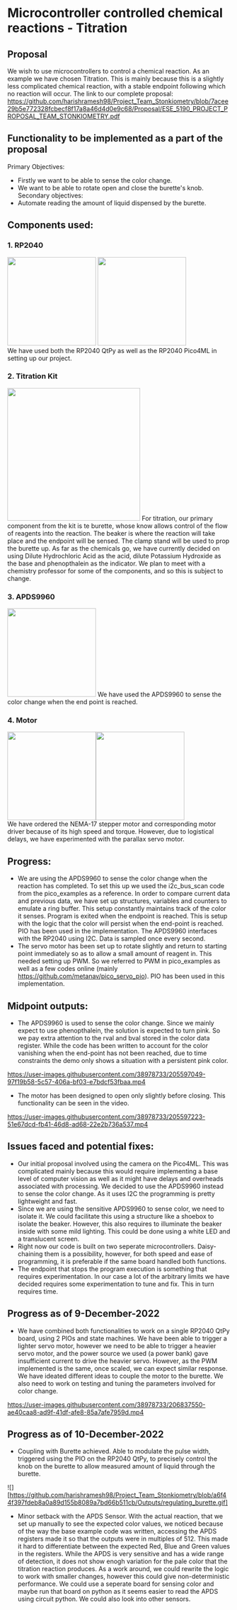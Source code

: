 # Microcontroller controlled chemical reactions - Titration
## Proposal
We wish to use microcontrollers to control a chemical reaction. As an example we have chosen Titration. This is mainly because this is a slightly less complicated chemical reaction, with a stable endpoint following which no reaction will occur. The link to our complete proposal: https://github.com/harishramesh98/Project_Team_Stonkiometry/blob/7acee29b5e772328fcbecf8f17a8a46d4d0e9c68/Proposal/ESE_5190_PROJECT_PROPOSAL_TEAM_STONKIOMETRY.pdf

## Functionality to be implemented as a part of the proposal
Primary Objectives:
- Firstly we want to be able to sense the color change.
- We want to be able to rotate open and close the burette's knob.
Secondary objectives:
- Automate reading the amount of liquid dispensed by the burette.

## Components used:
### 1. RP2040
<img src=https://user-images.githubusercontent.com/38978733/205590895-fba17c42-1fa2-400a-8e27-4175002fcc75.jpg width="200" height="200"/> <img src=https://user-images.githubusercontent.com/38978733/205590897-ba245065-50f3-4131-baf4-95f8df0171a4.jpg width="200" height="200"/><br>
We have used both the RP2040 QtPy as well as the RP2040 Pico4ML in setting up our project.

### 2. Titration Kit
<img src=https://user-images.githubusercontent.com/38978733/205590893-88327c66-e70a-482e-8dd3-428f3c677749.jpg width="300" height="300"/>
For titration, our primary component from the kit is te burette, whose know allows control of the flow of reagents into the reaction. The beaker is where the reaction will take place and the endpoint will be sensed. The clamp stand will be used to prop the burette up. As far as the chemicals go, we have currently decided on using Dilute Hydrochloric Acid as the acid, dilute Potassium Hydroxide as the base and phenopthalein as the indicator. We plan to meet with a chemistry professor for some of the components, and so this is subject to change.

### 3. APDS9960
<img src=https://user-images.githubusercontent.com/38978733/205590913-e94108d6-2fb1-43c2-b307-7172ca7375ba.jpg width="200" height="200"/>
We have used the APDS9960 to sense the color change when the end point is reached.

### 4. Motor
<img src=https://user-images.githubusercontent.com/38978733/205590889-bc8f02c8-7277-463e-8a5d-1f99b7c407ce.jpg width="200" height="200"/><img src=https://user-images.githubusercontent.com/38978733/205590891-829168b6-fec8-4414-88bb-cd8fe5db12ed.jpg width="200" height="200"/> <br>
We have ordered the NEMA-17 stepper motor and corresponding motor driver because of its high speed and torque. However, due to logistical delays, we have experimented with the parallax servo motor.  

## Progress:
- We are using the APDS9960 to sense the color change when the reaction has completed. To set this up we used the i2c_bus_scan code from the pico_examples as a reference. In order to compare current data and previous data, we have set up structures, variables and counters to emulate a ring buffer. This setup constantly maintains track of the color it senses. Program is exited when the endpoint is reached. This is setup with the logic that the color will persist when the end-point is reached. PIO has been used in the implementation. The APDS9960 interfaces with the RP2040 using I2C. Data is sampled once every second.
- The servo motor has been set up to rotate slightly and return to starting point immediately so as to allow a small amount of reagent in. This needed setting up PWM. So we referred to PWM in pico_examples as well as a few codes online (mainly https://github.com/metanav/pico_servo_pio). PIO has been used in this implementation. 

## Midpoint outputs:
- The APDS9960 is used to sense the color change. Since we mainly expect to use phenopthalein, the solution is expected to turn pink. So we pay extra attention to the rval and bval stored in the color data register. While the code has been written to account for the color vanishing when the end-point has not been reached, due to time constraints the demo only shows a situation with a persistent pink color.

https://user-images.githubusercontent.com/38978733/205597049-97f19b58-5c57-406a-bf03-e7bdcf53fbaa.mp4

- The motor has been designed to open only slightly before closing. This functionality can be seen in the video.

https://user-images.githubusercontent.com/38978733/205597223-51e67dcd-fb41-46d8-ad68-22e2b736a537.mp4

## Issues faced and potential fixes:
- Our initial proposal involved using the camera on the Pico4ML. This was complicated mainly because this would require implementing a base level of computer vision as well as it might have delays and overheads associated with processing. We decided to use the APDS9960 instead to sense the color change. As it uses I2C the programming is pretty lightweight and fast. 
- Since we are using the sensitive APDS9960 to sense color, we need to isolate it. We could facilitate this using a structure like a shoebox to isolate the beaker. However, this also requires to illuminate the beaker inside with some mild lighting. This could be done using a white LED and a translucent screen.
- Right now our code is built on two seperate microcontrollers. Daisy-chaining them is a possibility, however, for both speed and ease of programming, it is preferable if the same board handled both functions.
- The endpoint that stops the program execution is something that requires experimentation. In our case a lot of the arbitrary limits we have decided requires some experimentation to tune and fix. This in turn requires time.

## Progress as of 9-December-2022
- We have combined both functionalities to work on a single RP2040 QtPy board, using 2 PIOs and state machines. We have been able to trigger a lighter servo motor, however we need to be able to trigger a heavier servo motor, and the power source we used (a power bank) gave insufficient current to drive the heavier servo. However, as the PWM implemented is the same, once scaled, we can expect similar response. We have ideated different ideas to couple the motor to the burette. We also need to work on testing and tuning the parameters involved for color change.

https://user-images.githubusercontent.com/38978733/206837550-ae40caa8-ad9f-41df-afe8-85a7afe7959d.mp4

## Progress as of 10-December-2022
- Coupling with Burette achieved. Able to modulate the pulse width, triggered using the PIO on the RP2040 QtPy, to precisely control the knob on the burette to allow measured amount of liquid through the burette.

![][https://github.com/harishramesh98/Project_Team_Stonkiometry/blob/a6f44f397fdeb8a0a89d155b8089a7bd66b511cb/Outputs/regulating_burette.gif]

- Minor setback with the APDS Sensor. With the actual reaction, that we set up manually to see the expected color values, we noticed because of the way the base example code was written, accessing the APDS registers made it so that the outputs were in multiples of 512. This made it hard to differentiate between the expected Red, Blue and Green values in the registers. While the APDS is very sensitive and has a wide range of detection, it does not show enogh variation for the pale color that the titration reaction produces. As a work around, we could rewrite the logic to work with smaller changes, however this could give non-deterministic performance. We could use a seperate board for sensing color and maybe run that board on python as it seems easier to read the APDS using circuit python. We could also look into other sensors.
